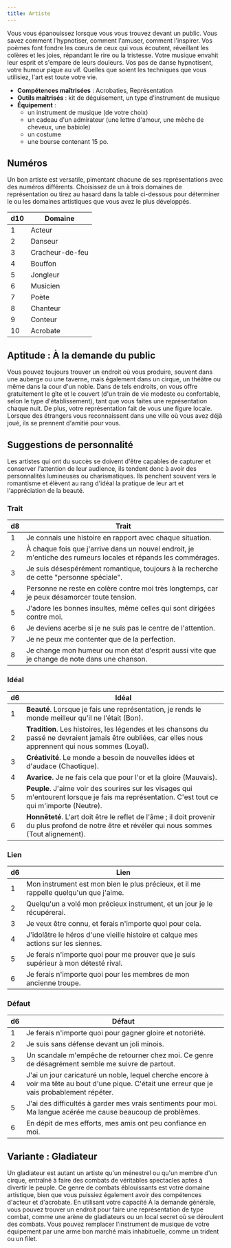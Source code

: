 ```yaml
---
title: Artiste
---
```

Vous vous épanouissez lorsque vous vous trouvez devant un public. Vous savez comment l'hypnotiser, comment l'amuser, comment l'inspirer. Vos poèmes font fondre les cœurs de ceux qui vous écoutent, réveillant les colères et les joies, répandant le rire ou la tristesse. Votre musique envahit leur esprit et s'empare de leurs douleurs. Vos pas de danse hypnotisent, votre humour pique au vif. Quelles que soient les techniques que vous utilisiez, l'art est toute votre vie.

- **Compétences maîtrisées** : Acrobaties, Représentation  
- **Outils maîtrisés** : kit de déguisement, un type d'instrument de musique  
- **Équipement** :
	- un instrument de musique (de votre choix)
	- un cadeau d'un admirateur (une lettre d'amour, une mèche de cheveux, une babiole)
	- un costume
	- une bourse contenant 15 po.

## Numéros
Un bon artiste est versatile, pimentant chacune de ses représentations avec des numéros différents. Choisissez de un à trois domaines de représentation ou tirez au hasard dans la table ci-dessous pour déterminer le ou les domaines artistiques que vous avez le plus développés.

|d10|Domaine|
|--|--|
|1|Acteur|
|2|Danseur|
|3|Cracheur-de-feu|
|4|Bouffon|
|5|Jongleur|
|6|Musicien|
|7|Poète|
|8|Chanteur|
|9|Conteur|
|10|Acrobate|

## Aptitude : À la demande du public
Vous pouvez toujours trouver un endroit où vous produire, souvent dans une auberge ou une taverne, mais également dans un cirque, un théâtre ou même dans la cour d'un noble. Dans de tels endroits, on vous offre gratuitement le gîte et le couvert (d'un train de vie modeste ou confortable, selon le type d'établissement), tant que vous faites une représentation chaque nuit. De plus, votre représentation fait de vous une figure locale. Lorsque des étrangers vous reconnaissent dans une ville où vous avez déjà joué, ils se prennent d'amitié pour vous.

## Suggestions de personnalité
Les artistes qui ont du succès se doivent d'être capables de capturer et conserver l'attention de leur audience, ils tendent donc à avoir des personnalités lumineuses ou charismatiques. Ils penchent souvent vers le romantisme et élèvent au rang d'idéal la pratique de leur art et l'appréciation de la beauté.

### Trait
|d8|Trait|
|--|--|
|1|Je connais une histoire en rapport avec chaque situation.|
|2|À chaque fois que j'arrive dans un nouvel endroit, je m'entiche des rumeurs locales et répands les commérages.|
|3|Je suis désespérément romantique, toujours à la recherche de cette "personne spéciale".|
|4|Personne ne reste en colère contre moi très longtemps, car je peux désamorcer toute tension.|
|5|J'adore les bonnes insultes, même celles qui sont dirigées contre moi.|
|6|Je deviens acerbe si je ne suis pas le centre de l'attention.|
|7|Je ne peux me contenter que de la perfection.|
|8|Je change mon humeur ou mon état d'esprit aussi vite que je change de note dans une chanson.|

### Idéal
|d6|Idéal|
|--|--|
|1|**Beauté**. Lorsque je fais une représentation, je rends le monde meilleur qu'il ne l'était (Bon).|
|2|**Tradition**. Les histoires, les légendes et les chansons du passé ne devraient jamais être oubliées, car elles nous apprennent qui nous sommes (Loyal).|
|3|**Créativité**. Le monde a besoin de nouvelles idées et d'audace (Chaotique).|
|4|**Avarice**. Je ne fais cela que pour l'or et la gloire (Mauvais).|
|5|**Peuple**. J'aime voir des sourires sur les visages qui m'entourent lorsque je fais ma représentation. C'est tout ce qui m'importe (Neutre).|
|6|**Honnêteté**. L'art doit être le reflet de l'âme ; il doit provenir du plus profond de notre être et révéler qui nous sommes (Tout alignement).|

### Lien
|d6|Lien|
|--|--|
|1|Mon instrument est mon bien le plus précieux, et il me rappelle quelqu'un que j'aime.|
|2|Quelqu'un a volé mon précieux instrument, et un jour je le récupérerai.|
|3|Je veux être connu, et ferais n'importe quoi pour cela.|
|4|J'idolâtre le héros d'une vieille histoire et calque mes actions sur les siennes.|
|5|Je ferais n'importe quoi pour me prouver que je suis supérieur à mon détesté rival.|
|6|Je ferais n'importe quoi pour les membres de mon ancienne troupe.|

### Défaut
|d6|Défaut|
|--|--|
|1|Je ferais n'importe quoi pour gagner gloire et notoriété.|
|2|Je suis sans défense devant un joli minois.|
|3|Un scandale m'empêche de retourner chez moi. Ce genre de désagrément semble me suivre de partout.|
|4|J'ai un jour caricaturé un noble, lequel cherche encore à voir ma tête au bout d'une pique. C'était une erreur que je vais probablement répéter.|
|5|J'ai des difficultés à garder mes vrais sentiments pour moi. Ma langue acérée me cause beaucoup de problèmes.|
|6|En dépit de mes efforts, mes amis ont peu confiance en moi.|

## Variante : Gladiateur
Un gladiateur est autant un artiste qu'un ménestrel ou qu'un membre d'un cirque, entraîné à faire des combats de véritables spectacles aptes à divertir le peuple. Ce genre de combats éblouissants est votre domaine artistique, bien que vous puissiez également avoir des compétences d'acteur et d'acrobate. En utilisant votre capacité À la demande générale, vous pouvez trouver un endroit pour faire une représentation de type combat, comme une arène de gladiateurs ou un local secret où se déroulent des combats. Vous pouvez remplacer l'instrument de musique de votre équipement par une arme bon marché mais inhabituelle, comme un trident ou un filet.